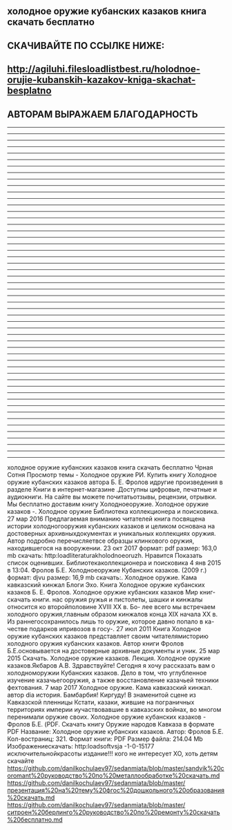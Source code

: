холодное оружие кубанских казаков книга скачать бесплатно
--------------------------------------------------
СКАЧИВАЙТЕ ПО ССЫЛКЕ НИЖЕ:
--------------------------------------------------
http://agiluhi.filesloadlistbest.ru/holodnoe-orujie-kubanskih-kazakov-kniga-skachat-besplatno
--------------------------------------------------
АВТОРАМ ВЫРАЖАЕМ БЛАГОДАРНОСТЬ
--------------------------------------------------
--------------------------------------------------
--------------------------------------------------
--------------------------------------------------
--------------------------------------------------
--------------------------------------------------
--------------------------------------------------
--------------------------------------------------
--------------------------------------------------
--------------------------------------------------
--------------------------------------------------
--------------------------------------------------
--------------------------------------------------
--------------------------------------------------
--------------------------------------------------
--------------------------------------------------
--------------------------------------------------
--------------------------------------------------
--------------------------------------------------
--------------------------------------------------
--------------------------------------------------
--------------------------------------------------
--------------------------------------------------
--------------------------------------------------
--------------------------------------------------
--------------------------------------------------
--------------------------------------------------
--------------------------------------------------
--------------------------------------------------
--------------------------------------------------
--------------------------------------------------
--------------------------------------------------
--------------------------------------------------
--------------------------------------------------
--------------------------------------------------
--------------------------------------------------
--------------------------------------------------
--------------------------------------------------
--------------------------------------------------
--------------------------------------------------
--------------------------------------------------
--------------------------------------------------
--------------------------------------------------
--------------------------------------------------
--------------------------------------------------
--------------------------------------------------
--------------------------------------------------
--------------------------------------------------
--------------------------------------------------
--------------------------------------------------
--------------------------------------------------
--------------------------------------------------
--------------------------------------------------
холодное оружие кубанских казаков книга скачать бесплатно Чрная Сотня  Просмотр темы - Холодное оружие РИ. Купить книгу Холодное оружие кубанских казаков автора Б. Е. Фролов идругие произведения в разделе Книги в интернет-магазине .Доступны цифровые, печатные и аудиокниги. На сайте вы можете почитатьотзывы, рецензии, отрывки. Мы бесплатно доставим книгу Холодноеоружие. Холодное оружие казаков -. Холодное оружие  Библиотека коллекционера и поисковика. 27 мар 2016  Предлагаемая вниманию читателей книга посвящена истории холодногооружия кубанских казаков и целиком основана на достоверных архивныхдокументах и уникальных коллекциях оружия. Автор подробно перечисляетвсе образцы клинкового оружия, находившегося на вооружении. 23 окт 2017  формат: pdf размер: 163,0 mb скачать: http:loadliteraturakholodnoeoruzh. Нравится Показать список оценивших. Библиотекаколлекционера и поисковика 4 янв 2015 в 13:04. Фролов Б.Е. Холодноеоружие Кубанских казаков. (2009 г.) формат: djvu размер: 16,9 mb скачать:. Холодное оружие. Кама  кавказский кинжал  Блоги  Эхо. Книга Холодное оружие кубанских казаков Б. Е. Фролов. Холодное оружие кубанских казаков  Мир книг-скачать книги. нас оружия  ружья и пистолеты, шашки и кинжалы  относится ко второйполовине XVIII  XX в. Бо- лее всего мы встречаем холодного оружия,главным образом кинжалов конца XIX  начала XX в. Из раннегосохранилось лишь то оружие, которое давно попало в ка- честве подарков ипривозов в госу-. 27 июл 2011  Книга Холодное оружие кубанских казаков представляет своим читателямисторию холодного оружия кубанских казаков. Автор книги Фролов Б.Е.основывается на достоверные архивные документы и уник. 25 мар 2015  Скачать. Холодное оружие казаков. Лекция. Холодное оружие казаков.Якбаров А.В. Здравствуйте! Сегодня я хочу рассказать вам о холодноморужии Кубанских казаков. Дело в том, что углубленное изучение казачьегооружия, а также восстановление казачьей техники фехтования. 7 мар 2017  Холодное оружие. Кама  кавказский кинжал. автор dia история. Бамбарбия! Киргуду! В знаменитой сцене из Кавказской пленницы Кстати, казаки, жившие на пограничных территориях империи иучаствовавшие в кавказских войнах, во многом перенимали оружие своих. Холодное оружие кубанских казаков - Фролов Б.Е. (PDF. Скачать книгу Оружие народов Кавказа в формате PDF
Название: Холодное оружие кубанских казаков. Автор: Фролов Б.Е. Кол-востраниц: 321. Формат книги: PDF Размер файла: 214.04 Mb Изображениескачать: http:loadsoftvsja  -1-0-15177 исключительнойкрасоты издание!!! кого не интересует ХО, хоть детям скачайте
https://github.com/danilkochulaev97/sedanmiata/blob/master/sandvik%20coromant%20руководство%20по%20металлообработке%20скачать.md
https://github.com/danilkochulaev97/sedanmiata/blob/master/презентация%20на%20тему%20фгос%20дошкольного%20образования%20скачать.md
https://github.com/danilkochulaev97/sedanmiata/blob/master/ситроен%20берлинго%20руководство%20по%20ремонту%20скачать%20бесплатно.md